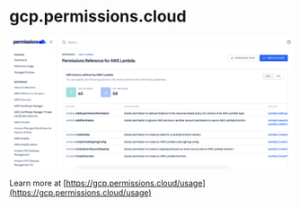 # gcp.permissions.cloud

![](/assets/img/screen1.png)

Learn more at [https://gcp.permissions.cloud/usage](https://gcp.permissions.cloud/usage)
